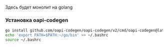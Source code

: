 Здесь будет монолит на golang

### Установка oapi-codegen

```bash
go install github.com/oapi-codegen/oapi-codegen/v2/cmd/oapi-codegen@latest
echo 'export PATH=$PATH:~/go/bin' >> ~/.bashrc
source ~/.bashrc
```
